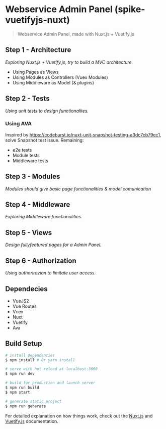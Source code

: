 # Webservice Admin Panel (spike-vuetifyjs-nuxt)

> Webservice Admin Panel, made with Nuxt.js + Vuetify.js

## Step 1 - Architecture
_Exploring Nuxt.js + Vuetify.js, try to build a MVC architecture._
 * Using Pages as Views
 * Using Modules as Controllers (Vuex Modules)
 * Using Middleware as Model (& plugins)

## Step 2 - Tests
_Using unit tests to design functionalites._

### Using AVA 
Inspired by https://codeburst.io/nuxt-unit-snapshot-testing-a3dc7cb79ec1, solve Snapshot test issue.
Remaining:
 * e2e tests
 * Module tests
 * Middleware tests
 
 
## Step 3 - Modules
_Modules should give basic page functionalities & model comunication_

## Step 4 - Middleware
_Exploring Middleware functionalities._

## Step 5 - Views 
_Design fullyfeatured pages for a Admin Panel._

## Step 6 - Authorization
_Using authorirazion to limitate user access._

## Dependecies
* VueJS2
* Vue Routes
* Vuex
* Nuxt
* Vuetify
* Ava


## Build Setup

``` bash
# install dependencies
$ npm install # Or yarn install

# serve with hot reload at localhost:3000
$ npm run dev

# build for production and launch server
$ npm run build
$ npm start

# generate static project
$ npm run generate
```

For detailed explanation on how things work, check out the [Nuxt.js](https://github.com/nuxt/nuxt.js) and [Vuetify.js](https://vuetifyjs.com/) documentation.
